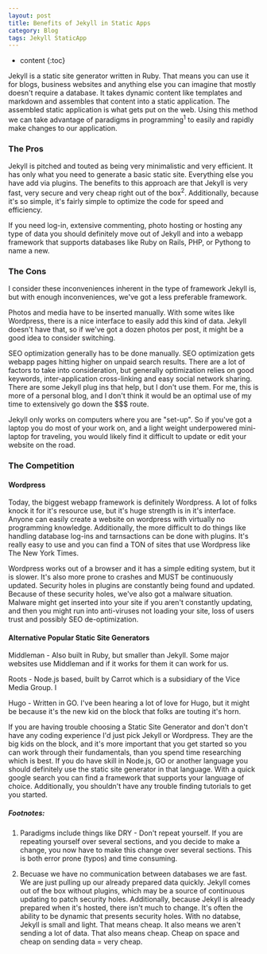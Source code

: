 ```yaml
---
layout: post
title: Benefits of Jekyll in Static Apps
category: Blog
tags: Jekyll StaticApp
---
```


* content
{:toc}

Jekyll is a static site generator written in Ruby. That means you can use it for blogs, business websites and anything else you can imagine that mostly doesn\'t require a database. It takes dynamic content like templates and markdown and assembles that content into a static application. The assembled static application is what gets put on the web. Using this method we can take advantage of paradigms in programming<sup>1</sup> to easily and rapidly make changes to our application.





### The Pros

Jekyll is pitched and touted as being very minimalistic and very efficient. It has only what you need to generate a basic static site. Everything else you have add via plugins. The benefits to this approach are that Jekyll is very fast, very secure and very cheap right out of the box<sup>2</sup>. Additionally, because it\'s so simple, it\'s fairly simple to optimize the code for speed and efficiency.

If you need log-in, extensive commenting, photo hosting or hosting any type of data you should definitely move out of Jekyll and into a webapp framework that supports databases like Ruby on Rails, PHP, or Pythong to name a new.

### The Cons

I consider these inconveniences inherent in the type of framework Jekyll is, but with enough inconveniences, we\'ve got a less preferable framework. 

Photos and media have to be inserted manually. With some wites like Wordpress, there is a nice interface to easily add this kind of data. Jekyll doesn\'t have that, so if we\'ve got a dozen photos per post, it might be a good idea to consider switching.

SEO optimization generally has to be done manually. SEO optimization gets webapp pages hitting higher on unpaid search results. There are a lot of factors to take into consideration, but generally optimization relies on good keywords, inter-application cross-linking and easy social network sharing. There are some Jekyll plug ins that help, but I don\'t use them. For me, this is more of a personal blog, and I don\'t think it would be an optimal use of my time to extensively go down the $$$ route.

Jekyll only works on computers where you are "set-up". So if you\'ve got a laptop you do most of your work on, and a light weight underpowered mini-laptop for traveling, you would likely find it difficult to update or edit your website on the road. 

### The Competition

#### Wordpress
Today, the biggest webapp framework is definitely Wordpress. A lot of folks knock it for it\'s resource use, but it\'s huge strength is in it\'s interface. Anyone can easily create a website on wordpress with virtually no programming knowledge. Additionally, the more difficult to do things like handling database log-ins and tarnsactions can be done with plugins. It\'s really easy to use and you can find a TON of sites that use Wordpress like The New York Times.

Wordpress works out of a browser and it has a simple editing system, but it is slower. It\'s also more prone to crashes and MUST be continuously updated. Security holes in plugins are constantly being found and updated. Because of these security holes, we\'ve also got a malware situation. Malware might get inserted into your site if you aren\'t constantly updating, and then you might run into anti-viruses not loading your site, loss of users trust and possibly SEO de-optimization.


#### Alternative Popular Static Site Generators

Middleman - Also built in Ruby, but smaller than Jekyll. Some major websites use Middleman and if it works for them it can work for us.

Roots - Node.js based, built by Carrot which is a subsidiary of the Vice Media Group. I 

Hugo - Written in GO. I\'ve been hearing a lot of love for Hugo, but it might be because it\'s the new kid on the block that folks are touting it\'s horn.

If you are having trouble choosing a Static Site Generator and don\'t don\'t have any coding experience I\'d just pick Jekyll or Wordpress. They are the big kids on the block, and it\'s more important that you get started so you can work through their fundamentals, than you spend time researching which is best. If you do have skill in Node.js, GO or another language you should definitely use the static site generator in that language. With a quick google search you can find a framework that supports your language of choice. Additionally, you shouldn\'t have any trouble finding tutorials to get you started.

##### Footnotes:

1. Paradigms include things like DRY - Don\'t repeat yourself. If you are repeating yourself over several sections, and you decide to make a change, you now have to make this change over several sections. This is both error prone (typos) and time consuming.

2. Becuase we have no communication between databases we are fast. We are just pulling up our already prepared data quickly. Jekyll comes out of the box without plugins, which may be a source of continuous updating to patch security holes. Additionally, because Jekyll is already prepared when it\'s hosted, there isn\'t much to change. It\'s often the ability to be dynamic that presents security holes. With no databse, Jekyll is small and light. That means cheap. It also means we aren\'t sending a lot of data. That also means cheap. Cheap on space and cheap on sending data = very cheap.

